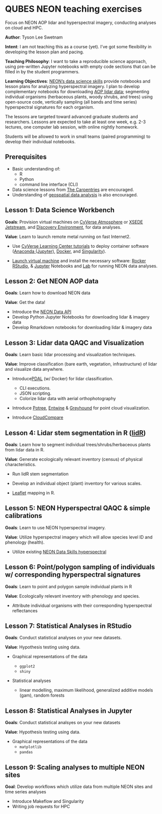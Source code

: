 # QUBES NEON teaching exercises

Focus on NEON AOP lidar and hyperspectral imagery, conducting analyses on cloud and HPC.

**Author**: Tyson Lee Swetnam

**Intent**: I am not teaching this as a course (yet). I’ve got some flexibility in developing the lesson plan and pacing. 

**Teaching Philosophy**: I want to take a reproducible science approach, using pre-written Jupyter notebooks with empty code sections that can be filled in by the student programmers. 

**Learning Objectives**: [NEON’s data science skills](http://www.neonscience.org/opportunities/learning-opportunities/neon-data-skills) provide notebooks and lesson plans for analyzing hyperspectral imagery. I plan to develop complementary notebooks for downloading [AOP lidar data](http://www.neonscience.org/data-collection/airborne-remote-sensing); segmenting individual organisms (herbaceous plants, woody shrubs, and trees) using open-source code, vertically sampling (all bands and time series) hyperspectral signatures for each organism.

The lessons are targeted toward advanced graduate students and researchers. Lessons are expected to take at least one week, e.g. 2-3 lectures, one computer lab session, with online nightly homework.

Students will be allowed to work in small teams (paired programming) to develop their individual notebooks.

## Prerequisites

* Basic understanding of:
  * R 
  * Python 
  * command line interface (CLI)
* Data science lessons from [The Carpentries](https://software-carpentry.org/lessons/) are encouraged. 
* Understanding of [geospatial data analysis](http://www.datacarpentry.org/r-spatial-data-management-intro/) is also encouraged. 

## Lesson 1: Data Science Workbench

**Goals**: Provision virtual machines on [CyVerse Atmosphere](https://atmo.cyverse.org/application) or [XSEDE Jetstream](https://use.jetstream-cloud.org/application), and [Discovery Environment](https://de.cyverse.org/de/), for data analyses.

**Value**: Learn to launch remote metal running on fast Internet2.

* Use [CyVerse Learning Center tutorials](https://cyverse-ez-quickstart.readthedocs-hosted.com/en/latest/) to deploy container software ([Anaconda (Jupyter)](https://anaconda.org/anaconda/jupyter), [Docker](https://www.docker.com/), and [Singularity](http://singularity.lbl.gov/)).

* [Launch virtual machine](https://github.com/tyson-swetnam/SRER_NEON/wiki/Virtual-Machines-QuickStart) and install the necessary software: [Rocker RStudio](https://hub.docker.com/u/rocker/), & [Jupyter](http://jupyter.org/) Notebooks and [Lab](https://github.com/jupyterlab/jupyterlab) for running NEON data analyses.

## Lesson 2: Get NEON AOP data

**Goals**: Learn how to download NEON data

**Value**: Get the data!

* Introduce the [NEON Data API](https://github.com/NEONScience/neon-data-api)   
* Develop Python Jupyter Notebooks for downloading lidar & imagery data 
* Develop Rmarkdown notebooks for downloading lidar & imagery data

## Lesson 3: Lidar data QAQC and Visualization

**Goals**: Learn basic lidar processing and visualization techniques.

**Value**: Improve classification (bare earth, vegetation, infrastructure) of lidar and visualize data anywhere. 

* Introduce[PDAL](https://www.pdal.io/) (w/ Docker) for lidar classification. 
  * CLI executions.
  * JSON scripting.
  * Colorize lidar data with aerial orthophotography

* Introduce [Potree](http://www.potree.org/), [Entwine](https://entwine.io/) & [Greyhound](https://greyhound.io/) for point cloud visualization.

* Introduce [CloudCompare](http://www.danielgm.net/cc/)

## Lesson 4: Lidar stem segmentation in R ([lidR](https://github.com/Jean-Romain/lidR))

**Goals**: Learn how to segment individual trees/shrubs/herbaceous plants from lidar data in R.

**Value**: Generate ecologically relevant inventory (census) of physical characteristics.

* Run lidR stem segmentation

* Develop an individual object (plant) inventory for various scales.

* [Leaflet](https://rstudio.github.io/leaflet/) mapping in R.

## Lesson 5: NEON Hyperspectral QAQC & simple calibrations

**Goals**: Learn to use NEON hyperspectral imagery.

**Value**: Utilize hyperspectral imagery which will allow species level ID and phenology (health).

* Utilize existing [NEON Data Skills hyperspectral](http://neondataskills.org/hyperspectral-remote-sensing/)

## Lesson 6: Point/polygon sampling of individuals w/ corresponding hyperspectral signatures

**Goals**: Learn to point and polygon sample individual plants in R

**Value**: Ecologically relevant inventory with phenology and species.

* Attribute individual organisms with their corresponding hyperspectral reflectances

## Lesson 7: Statistical Analyses in RStudio

**Goals**: Conduct statistical analyses on your new datasets.

**Value**: Hypothesis testing using data.

* Graphical representations of the data 
  * `ggplot2`
  * `shiny`
  
* Statistical analyses
  * linear modelling, maximum likelihood, generalized additive models (gam), random forests

## Lesson 8: Statistical Analyses in Jupyter

**Goals**: Conduct statistical analsyes on your new datasets

**Value**: Hypothesis testing using data.

* Graphical representations of the data
  * `matplotlib`
  * `pandas`
  
## Lesson 9: Scaling analyses to multiple NEON sites

**Goal**: Develop workflows which utilize data from multiple NEON sites and time series analyses

* Introduce Makeflow and Singularity
* Writing job requests for HPC
